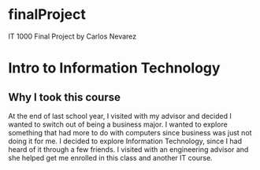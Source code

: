 # finalProject
IT 1000 Final Project
by Carlos Nevarez

# Intro to Information Technology
 
## Why I took this course 

At the end of last school year, I visited with my advisor and decided I wanted to switch out of being a business major. I wanted to explore something that had more to do with computers since business was just not doing it for me. I decided to explore Information Technology, since I had heard of it through a few friends. I visited with an engineering advisor and she helped get me enrolled in this class and another IT course. 

